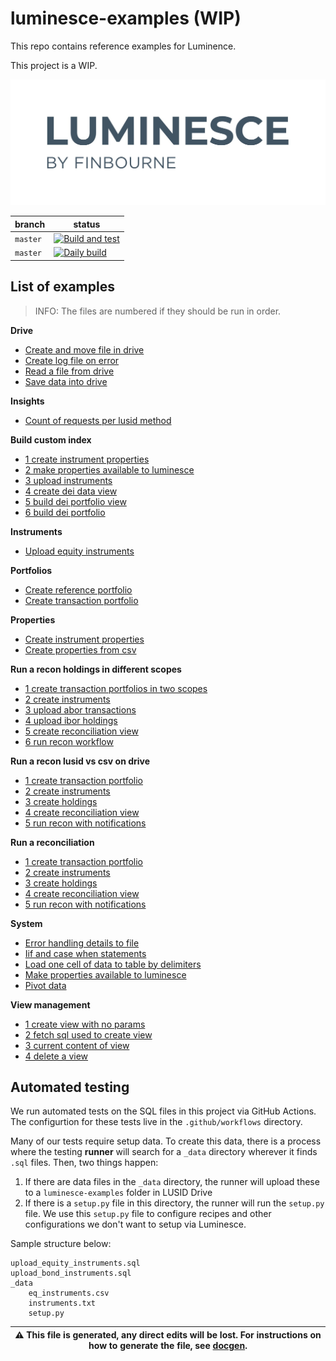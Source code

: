 # luminesce-examples (WIP)

This repo contains reference examples for Luminence.

This project is a WIP.

![image info](./logo/luminesce_logo.jpg)

| branch | status |
| --- | --- |
| `master` | [![Build and test](https://github.com/finbourne/luminesce-examples/actions/workflows/build-and-test.yml/badge.svg)](https://github.com/finbourne/luminesce-examples/actions/workflows/build-and-test.yml)|
| `master` | [![Daily build](https://github.com/finbourne/luminesce-examples/actions/workflows/daily-build.yml/badge.svg)](https://github.com/finbourne/luminesce-examples/actions/workflows/daily-build.yml)|

## List of examples

> INFO: The files are numbered if they should be run in order.

**Drive**
* [Create and move file in drive](examples/drive/create-and-move-file-in-drive.sql)
* [Create log file on error](examples/drive/create-log-file-on-error.sql)
* [Read a file from drive](examples/drive/read-a-file-from-drive.sql)
* [Save data into drive](examples/drive/save-data-into-drive.sql)

**Insights**
* [Count of requests per lusid method](examples/insights/count-of-requests-per-lusid-method.sql)

**Build custom index**
* [1 create instrument properties](examples/lusid/build-custom-index/1-create-instrument-properties.sql)
* [2 make properties available to luminesce](examples/lusid/build-custom-index/2-make-properties-available-to-luminesce.sql)
* [3 upload instruments](examples/lusid/build-custom-index/3-upload-instruments.sql)
* [4 create dei data view](examples/lusid/build-custom-index/4-create-dei-data-view.sql)
* [5 build dei portfolio view](examples/lusid/build-custom-index/5-build-dei-portfolio-view.sql)
* [6 build dei portfolio](examples/lusid/build-custom-index/6-build-dei-portfolio.sql)

**Instruments**
* [Upload equity instruments](examples/lusid/instruments/upload-equity-instruments.sql)

**Portfolios**
* [Create reference portfolio](examples/lusid/portfolios/create-reference-portfolio.sql)
* [Create transaction portfolio](examples/lusid/portfolios/create-transaction-portfolio.sql)

**Properties**
* [Create instrument properties](examples/lusid/properties/create-instrument-properties.sql)
* [Create properties from csv](examples/lusid/properties/create-properties-from-csv.sql)

**Run a recon holdings in different scopes**
* [1 create transaction portfolios in two scopes](examples/lusid/run-a-recon-holdings-in-different-scopes/1-create-transaction-portfolios-in-two-scopes.sql)
* [2 create instruments](examples/lusid/run-a-recon-holdings-in-different-scopes/2-create-instruments.sql)
* [3 upload abor transactions](examples/lusid/run-a-recon-holdings-in-different-scopes/3-upload-abor-transactions.sql)
* [4 upload ibor holdings](examples/lusid/run-a-recon-holdings-in-different-scopes/4-upload-ibor-holdings.sql)
* [5 create reconciliation view](examples/lusid/run-a-recon-holdings-in-different-scopes/5-create-reconciliation-view.sql)
* [6 run recon workflow](examples/lusid/run-a-recon-holdings-in-different-scopes/6-run-recon-workflow.sql)

**Run a recon lusid vs csv on drive**
* [1 create transaction portfolio](examples/lusid/run-a-recon-lusid-vs-csv-on-drive/1-create-transaction-portfolio.sql)
* [2 create instruments](examples/lusid/run-a-recon-lusid-vs-csv-on-drive/2-create-instruments.sql)
* [3 create holdings](examples/lusid/run-a-recon-lusid-vs-csv-on-drive/3-create-holdings.sql)
* [4 create reconciliation view](examples/lusid/run-a-recon-lusid-vs-csv-on-drive/4-create-reconciliation-view.sql)
* [5 run recon with notifications](examples/lusid/run-a-recon-lusid-vs-csv-on-drive/5-run-recon-with-notifications.sql)

**Run a reconciliation**
* [1 create transaction portfolio](examples/lusid/run-a-reconciliation/1-create-transaction-portfolio.sql)
* [2 create instruments](examples/lusid/run-a-reconciliation/2-create-instruments.sql)
* [3 create holdings](examples/lusid/run-a-reconciliation/3-create-holdings.sql)
* [4 create reconciliation view](examples/lusid/run-a-reconciliation/4-create-reconciliation-view.sql)
* [5 run recon with notifications](examples/lusid/run-a-reconciliation/5-run-recon-with-notifications.sql)

**System**
* [Error handling details to file](examples/system/error-handling-details-to-file.sql)
* [Iif and case when statements](examples/system/iif-and-case-when-statements.sql)
* [Load one cell of data to table by delimiters](examples/system/load-one-cell-of-data-to-table-by-delimiters.sql)
* [Make properties available to luminesce](examples/system/make-properties-available-to-luminesce.sql)
* [Pivot data](examples/system/pivot-data.sql)

**View management**
* [1 create view with no params](examples/view-management/1-create-view-with-no-params.sql)
* [2 fetch sql used to create view](examples/view-management/2-fetch-sql-used-to-create-view.sql)
* [3 current content of view](examples/view-management/3-current-content-of-view.sql)
* [4 delete a view](examples/view-management/4-delete-a-view.sql)


## Automated testing

We run automated tests on the SQL files in this project via GitHub Actions. The configurtion for these tests live in the `.github/workflows`
directory.

Many of our tests require setup data. To create this data, there is a process where the testing <b>runner</b>
will search for a `_data` directory wherever it finds `.sql` files. Then, two things happen:

1. If there are data files in the `_data` directory, the runner will upload these to a `luminesce-examples` folder in
LUSID Drive
2. If there is a `setup.py` file in this directory, the runner will run the `setup.py` file. We use this `setup.py`
file to configure recipes and other configurations we don't want to setup via Luminesce.

Sample structure below:

```
upload_equity_instruments.sql
upload_bond_instruments.sql
_data
    eq_instruments.csv
    instruments.txt
    setup.py
```


| :warning: This file is generated, any direct edits will be lost. For instructions on how to generate the file, see [docgen](docgen). |
| --- |
